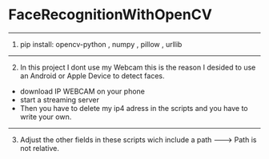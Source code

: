 # FaceRecognitionWithOpenCV

-------------------------------------------------------------------------------------------------------------------------
1. pip install: opencv-python
                , numpy
								, pillow
								, urllib
-------------------------------------------------------------------------------------------------------------------------					
2. In this project I dont use my Webcam this is the reason I desided to use an Android or Apple Device to detect faces.
- download IP WEBCAM on your phone
- start a streaming server
- Then you have to delete my ip4 adress in the scripts and you have to write your own.
-------------------------------------------------------------------------------------------------------------------------
3. Adjust the other fields in these scripts wich include a path ---> Path is not relative.
								
